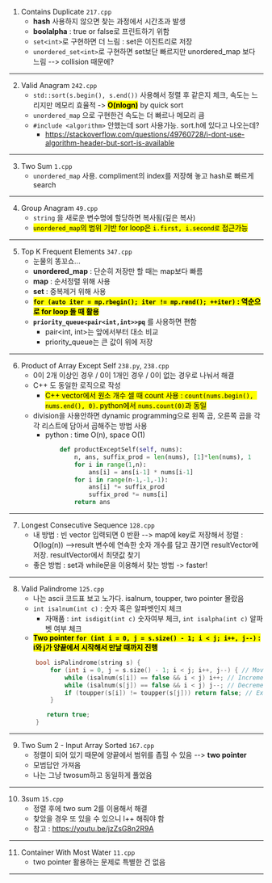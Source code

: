 1. Contains Duplicate `217.cpp`
    * **hash** 사용하지 않으면 찾는 과정에서 시간초과 발생
    * **boolalpha** : true or false로 프린트하기 위함
    * `set<int>`로 구현하면 더 느림 : set은 이진트리로 저장 
    * `unordered_set<int>`로 구현하면 set보단 빠르지만 unordered_map 보다 느림 --> collision 때문에?
---
2. Valid Anagram `242.cpp`
    * `std::sort(s.begin(), s.end())` 사용해서 정렬 후 같은지 체크, 속도는 느리지만 메모리 효율적 -> **<mark>O(nlogn)</mark>** by quick sort
    * `unordered_map` 으로 구현한건 속도는 더 빠르나 메모리 큼
    * `#include <algorithm>` 안했는데 sort 사용가능. sort.h에 있다고 나오는데?
        * https://stackoverflow.com/questions/49760728/i-dont-use-algorithm-header-but-sort-is-available
---
3. Two Sum `1.cpp`
    * `unordered_map` 사용. compliment의 index를 저장해 놓고 hash로 빠르게 search
---
4. Group Anagram `49.cpp`
    * `string` 을 새로운 변수명에 할당하면 복사됨(깊은 복사)
    * <mark>`unordered_map`의 범위 기반 for loop은 `i.first, i.second로` 접근가능</mark>
---
5. Top K Frequent Elements `347.cpp`
    * 눈물의 똥꼬쇼...
    * **unordered_map** : 단순히 저장만 할 때는 map보다 빠름
    * **map** : 순서정렬 위해 사용
    * **set** : 중복제거 위해 사용
    * <mark>**`for (auto iter = mp.rbegin(); iter != mp.rend(); ++iter)` : 역순으로 for loop 돌 때 활용**</mark>
    * **`priority_queue<pair<int,int>>pq`** 를 사용하면 편함
        * pair<int, int>는 앞에서부터 대소 비교
        * priority_queue는 큰 값이 위에 저장
---
6. Product of Array Except Self `238.py`, `238.cpp`
    * 0이 2개 이상인 경우 / 0이 1개인 경우 / 0이 없는 경우로 나눠서 해결
    * C++ 도 동일한 로직으로 작성
        * <mark>C++ vector에서 원소 개수 셀 때 count 사용 : `count(nums.begin(), nums.end(), 0)`. python에서 `nums.count(0)`과 동일</mark>
    * division을 사용안하면 dynamic programming으로 왼쪽 곱, 오른쪽 곱을 각각 리스트에 담아서 곱해주는 방법 사용 
        * python : time O(n), space O(1)
            ``` python
                def productExceptSelf(self, nums):
                    n, ans, suffix_prod = len(nums), [1]*len(nums), 1
                    for i in range(1,n):
                        ans[i] = ans[i-1] * nums[i-1]
                    for i in range(n-1,-1,-1):
                        ans[i] *= suffix_prod
                        suffix_prod *= nums[i]
                    return ans
            ```
---
7. Longest Consecutive Sequence `128.cpp`
    * 내 방법 : 빈 vector 입력되면 0 반환 --> map에 key로 저장해서 정렬 : O(log(n)) -->result 변수에 연속한 숫자 개수를 담고 끊기면 resultVector에 저장. resultVector에서 최댓값 찾기
    * 좋은 방법 : set과 while문을 이용해서 찾는 방법 -> faster!
---
8. Valid Palindrome `125.cpp`
    * 나는 ascii 코드표 보고 노가다. isalnum, toupper, two pointer 몰랐음
    * `int isalnum(int c)` : 숫자 혹은 알파벳인지 체크
        * 자매품 : `int isdigit(int c)` 숫자여부 체크, `int isalpha(int c)` 알파벳 여부 체크
    * **<mark>Two pointer `for (int i = 0, j = s.size() - 1; i < j; i++, j--)`  : i와 j가 양끝에서 시작해서 만날 때까지 진행</mark>**
    ```C++
        bool isPalindrome(string s) {
            for (int i = 0, j = s.size() - 1; i < j; i++, j--) { // Move 2 pointers from each end until they collide
                while (isalnum(s[i]) == false && i < j) i++; // Increment left pointer if not alphanumeric
                while (isalnum(s[j]) == false && i < j) j--; // Decrement right pointer if no alphanumeric
                if (toupper(s[i]) != toupper(s[j])) return false; // Exit and return error if not match
            }
    
           return true;
        }
    ```
---
9. Two Sum 2 - Input Array Sorted `167.cpp`
    * 정렬이 되어 있기 때문에 양끝에서 범위를 좁힐 수 있음 --> **two pointer**
    * 모범답안 가져옴
    * 나는 그냥 twosum하고 동일하게 풀었음
---
10. 3sum `15.cpp`
    * 정렬 후에 two sum 2를 이용해서 해결
    * 찾았을 경우 또 있을 수 있으니 l++ 해줘야 함
    * 참고 : https://youtu.be/jzZsG8n2R9A
---
11. Container With Most Water `11.cpp`
    * two pointer 활용하는 문제로 특별한 건 없음
---
